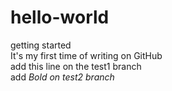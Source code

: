 # hello-world
getting started  
It's my first time of writing on GitHub  
add this line on the test1 branch  
add *Bold on test2 branch*